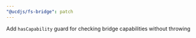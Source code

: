 ```yaml
---
"@ucdjs/fs-bridge": patch
---
```


Add `hasCapability` guard for checking bridge capabilities without throwing